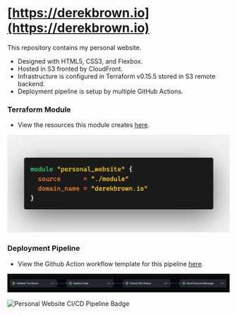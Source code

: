 # [https://derekbrown.io](https://derekbrown.io)

This repository contains my personal website. 

- Designed with HTML5, CSS3, and Flexbox.
- Hosted in S3 fronted by CloudFront.
- Infrastructure is configured in Terraform v0.15.5 stored in S3 remote backend.
- Deployment pipeline is setup by multiple GitHub Actions.

### Terraform Module

- View the resources this module creates [here](https://github.com/derekmbrown/derekbrown-io/tree/main/infra/module).

![Module Image](img/module.png)

### Deployment Pipeline

- View the Github Action workflow template for this pipeline [here](https://github.com/derekmbrown/derekbrown-io/blob/main/.github/workflows/pipeline.yaml).

![Pipeline Image](img/pipeline.png)

![Personal Website CI/CD Pipeline Badge](https://github.com/derekmbrown/derekbrown-io/workflows/Personal%20Website%20CI/CD%20Pipeline/badge.svg)
